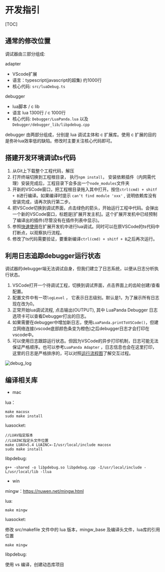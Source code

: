 

# 开发指引

[TOC]

## 通常的修改位置

调试器由三部分组成: 

adapter 

+ VScode扩展
+ 语言：typescript(javascript的超集) 约1000行
+ 核心代码: `src/luaDebug.ts`

 debugger

+ lua脚本 / c lib
+ 语言 lua 1300行 / c 1000行
+ 核心代码: `Debugger/LuaPanda.lua`  以及 `Debugger/debugger_lib/libpdebug.cpp`

debugger 由两部分组成，分别是 lua 调试主体和 c 扩展库。使用 c 扩展的目的是弥补lua效率低的缺陷。修改时主要关注核心代码即可。



## 搭建开发环境调试ts代码

1. 从Git上下载整个工程代码，解压
2. 打开终端切换到工程根目录， 执行`npm install`， 安装依赖插件（内网需代理）安装完成后，工程目录下会多出一个`node_modules`文件夹
3. 开新的VSCode窗口，把工程根目录拖入其中打开。按住`ctrl(cmd) + shitf + B`进行编译。如果编译时提示
  `can‘t find module 'xxx'` ,  说明依赖库没有安装完成，请再次执行第二步。
4. 把VSCode切换到调试界面，点击绿色的箭头，开始运行工程中代码。会弹出一个新的VSCode窗口，标题是[扩展开发主机]。这个扩展开发机中已经预制了编译出的插件(尽管没有在插件列表中显示)。
5. 参照[快速使用](../Manual/quick-use.md)在扩展开发机中进行lua调试。同时可以在原VSCode的ts代码中打断点，以观察执行流程。
6. 修改了ts代码需要验证，要重新编译`ctrl(cmd) + shitf + B`之后再次运行。



## 利用日志追踪debugger运行状态

调试器的debugger端无法调试自身，但我们建立了日志系统，以便从日志分析执行状态。

1. VSCode打开一个待调试工程，切换到调试界面，点击界面上的齿轮创建/查看配置。
2. 配置文件中有一项`logLevel` ， 它表示日志级别。默认是1，为了展示所有日志现在改为0。
3. 正常开始lua调试流程, 点击输出(OUTPUT), 其中 LuaPanda Debugger 日志选项卡可以查看Debugger打出的日志。
4. 如果需要在debugger中增加新日志，使用`LuaPanda.printToVSCode()`，但建立网络连接(vscode底部颜色条变为橙色)之后debugger日志才会打印在vscode中。
5. 可以使用日志跟踪运行状态。但因为VSCode的异步打印机制，日志可能无法保证严格顺序。也可以参考`LuaPanda Adapter` ，日志信息也会在这里打印，这里的日志是严格排序的，可以对照[运行流程图](../Res/work-flow.png)了解交互过程。

![debug_log](../Res/debug_log.png)



## 编译相关库

+ mac

lua：

```
make macosx
sudo make install
```

luasocket:

```
//LUAV指定版本 
//LUAINC指定头文件位置
make LUAV=5.4 LUAINC=-I/usr/local/include macosx
sudo make install
```

libpdebug:

```
g++ -shared -o libpdebug.so libpdebug.cpp -I/usr/local/include -L/usr/local/lib -llua
```



+ win

mingw：https://nuwen.net/mingw.html

lua:

```
make mingw
```

luasocket:

修改 src/makefile 文件中的 lua 版本，mingw_base 及编译头文件，lua库的引用位置

```
make mingw
```

libpdebug:

使用 vs 编译，创建动态库项目

